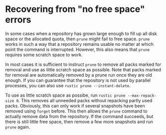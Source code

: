 # Recovering from "no free space" errors

In some cases when a repository has grown large enough to fill up all disk space
or the allocated quota, then `prune` might fail to free space. `prune` works in
such a way that a repository remains usable no matter at which point the command
is interrupted. However, this also means that `prune` requires some scratch
space to work.

In most cases it is sufficient to instruct `prune` to remove all packs marked for
removal and use as little scratch space as possible.
Note that packs marked for removal are automatically removed by a prune run once 
they are old enough. If you can guarantee that the repository is not used by parallel
processes, you can also use `rustic prune --instant-delete`.

To use as little scratch space as possibe, run `rustic prune --max-repack-size 0`.
This removes all unneeded packs without repacking partly used packs.
Obviously, this can only work if several snapshots have been removed using
`forget` before. This then allows the `prune` command to actually remove data
from the repository. If the command succeeds, but there is still little free
space, then remove a few more snapshots and run `prune` again.
